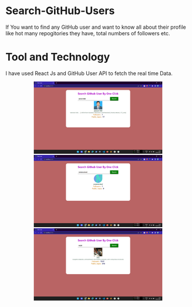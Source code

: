 # Search-GitHub-Users

If You want to find any GitHub user and want to know all about their profile like hot many repogitories they have, total numbers of followers etc.

# Tool and Technology 

I have used React Js and GitHub User API to fetch the real time Data.

<p align="center">
  <img src="https://github.com/abhinit1999/Search-GitHub-Users/blob/main/screenShot/Screenshot%20(33).png" width="350" title="Img1">
    <img src="https://github.com/abhinit1999/Search-GitHub-Users/blob/main/screenShot/Screenshot%20(34).png" width="350" title="Img2">
    <img src="https://github.com/abhinit1999/Search-GitHub-Users/blob/main/screenShot/Screenshot%20(35).png" width="350" title="Img3">

</p>
